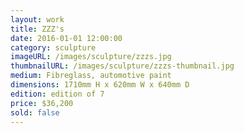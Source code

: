 ```yaml
---
layout: work
title: ZZZ's
date: 2016-01-01 12:00:00
category: sculpture
imageURL: /images/sculpture/zzzs.jpg
thumbnailURL: /images/sculpture/zzzs-thumbnail.jpg
medium: Fibreglass, automotive paint
dimensions: 1710mm H x 620mm W x 640mm D
edition: edition of 7
price: $36,200
sold: false
---
```

